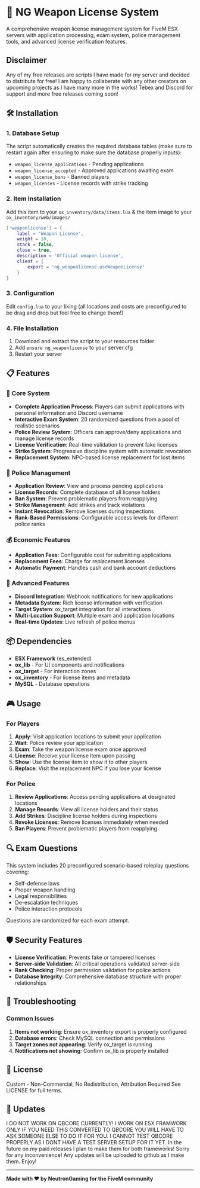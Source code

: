 # 🔫 NG Weapon License System #

A comprehensive weapon license management system for FiveM ESX servers with application processing,
exam system, police management tools, and advanced license verification features.

## Disclaimer
Any of my free releases are scripts I have made for my server and decided to distribute for free! I am happy to collaberate with any other creators on upcoming projects as I have many more in the works! Tebex and Discord for support and more free releases coming soon!

## 🛠️ Installation

### 1. Database Setup
The script automatically creates the required database tables (make sure to restart again after ensuring to make sure the database properly inputs):
- `weapon_license_applications` - Pending applications
- `weapon_license_accepted` - Approved applications awaiting exam
- `weapon_license_bans` - Banned players
- `weapon_licenses` - License records with strike tracking

### 2. Item Installation
Add this item to your `ox_inventory/data/items.lua` & the item image to your `ox_inventory/web/images/`

```lua
['weaponlicense'] = {
    label = 'Weapon License',
    weight = 10,
    stack = false,
    close = true,
    description = 'Official weapon license',
    client = {
        export = 'ng_weaponlicense.useWeaponLicense'
    }
}
```

### 3. Configuration
Edit `config.lua` to your liking (all locations and costs are preconfigured to be drag and drop but feel free to change them!)

### 4. File Installation
1. Download and extract the script to your resources folder
2. Add `ensure ng_weaponlicense` to your server.cfg
3. Restart your server




## 📋 Features

### 🎯 Core System
- **Complete Application Process**: Players can submit applications with personal information and Discord username
- **Interactive Exam System**: 20 randomized questions from a pool of realistic scenarios
- **Police Review System**: Officers can approve/deny applications and manage license records
- **License Verification**: Real-time validation to prevent fake licenses
- **Strike System**: Progressive discipline system with automatic revocation
- **Replacement System**: NPC-based license replacement for lost items

### 👮 Police Management
- **Application Review**: View and process pending applications
- **License Records**: Complete database of all license holders
- **Ban System**: Prevent problematic players from reapplying
- **Strike Management**: Add strikes and track violations
- **Instant Revocation**: Remove licenses during inspections
- **Rank-Based Permissions**: Configurable access levels for different police ranks

### 💰 Economic Features
- **Application Fees**: Configurable cost for submitting applications
- **Replacement Fees**: Charge for replacement licenses
- **Automatic Payment**: Handles cash and bank account deductions

### 🔧 Advanced Features
- **Discord Integration**: Webhook notifications for new applications
- **Metadata System**: Rich license information with verification
- **Target System**: ox_target integration for all interactions
- **Multi-Location Support**: Multiple exam and application locations
- **Real-time Updates**: Live refresh of police menus

## 📦 Dependencies

- **ESX Framework** (es_extended)
- **ox_lib** - For UI components and notifications
- **ox_target** - For interaction zones
- **ox_inventory** - For license items and metadata
- **MySQL** - Database operations


## 🎮 Usage

### For Players
1. **Apply**: Visit application locations to submit your application
2. **Wait**: Police review your application
3. **Exam**: Take the weapon license exam once approved
4. **License**: Receive your license item upon passing
5. **Show**: Use the license item to show it to other players
6. **Replace**: Visit the replacement NPC if you lose your license

### For Police
1. **Review Applications**: Access pending applications at designated locations
2. **Manage Records**: View all license holders and their status
3. **Add Strikes**: Discipline license holders during inspections
4. **Revoke Licenses**: Remove licenses immediately when needed
5. **Ban Players**: Prevent problematic players from reapplying

## 🔍 Exam Questions

This system includes 20 preconfigured scenario-based roleplay questions covering:
- Self-defense laws
- Proper weapon handling
- Legal responsibilities
- De-escalation techniques
- Police interaction protocols

Questions are randomized for each exam attempt.

## 🛡️ Security Features

- **License Verification**: Prevents fake or tampered licenses
- **Server-side Validation**: All critical operations validated server-side
- **Rank Checking**: Proper permission validation for police actions
- **Database Integrity**: Comprehensive database structure with proper relationships

## 🐛 Troubleshooting

### Common Issues
1. **Items not working**: Ensure ox_inventory export is properly configured
2. **Database errors**: Check MySQL connection and permissions
3. **Target zones not appearing**: Verify ox_target is running
4. **Notifications not showing**: Confirm ox_lib is properly installed

## 📝 License

Custom - Non-Commercial, No Redistribution, Attribution Required
See LICENSE for full terms.

## 🔄 Updates

I DO NOT WORK ON QBCORE CURRENTLY! I WORK ON ESX FRAMWORK ONLY IF YOU NEED THIS CONVERTED TO QBCORE YOU WILL HAVE TO ASK SOMEONE ELSE TO DO IT FOR YOU. I CANNOT TEST QBCORE PROPERLY AS I DONT HAVE A TEST SERVER SETUP FOR IT YET. In the future on my paid releases I plan to make them for both frameworks! Sorry for any inconvenience!
Any updates will be uploaded to github as I make them. Enjoy!

---

**Made with ❤️ by NeutronGaming for the FiveM community**
